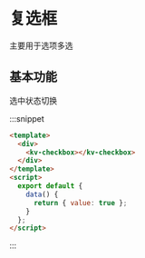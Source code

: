 # 复选框

主要用于选项多选

## 基本功能

选中状态切换

:::snippet

```html
<template>
  <div>
    <kv-checkbox></kv-checkbox>
  </div>
</template>
<script>
  export default {
    data() {
      return { value: true };
    }
  };
</script>
```

:::
